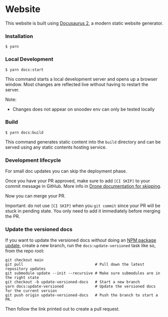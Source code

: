 # Website

This website is built using [Docusaurus 2](https://docusaurus.io/), a modern static website generator.

### Installation

```
$ yarn
```

### Local Development

```
$ yarn docs:start
```

This command starts a local development server and opens up a browser window. Most changes are reflected live without having to restart the server.

Note:

- Changes does not appear on snoodev env can only be tested locally

### Build

```
$ yarn docs:build
```

This command generates static content into the `build` directory and can be served using any static contents hosting service.

### Development lifecycle

For small doc updates you can skip the deployment phase.

Once you have your PR approved, make sure to add `[CI SKIP]` to your commit message in GitHub.
More info in [Drone documentation for skipping](https://docs.drone.io/pipeline/skipping/).

Now you can merge your PR.

Important: do not use `[CI SKIP]` when you `git commit` since your PR will be stuck in pending state.
You only need to add it immediately before merging the PR.

### Update the versioned docs

If you want to update the versioned docs _without_ doing an [NPM package update](../docs/publishing.md), create a new branch, run the `docs:update-versioned` task like so, from the repo root:

```
git checkout main
git pull                                # Pull down the latest repository updates
git submodule update --init --recursive # Make sure submodules are in the right state
git checkout -b update-versioned-docs   # Start a new branch
yarn docs:update-versioned              # Update the versioned docs for the current version
git push origin update-versioned-docs   # Push the branch to start a PR.
```

Then follow the link printed out to create a pull request.

